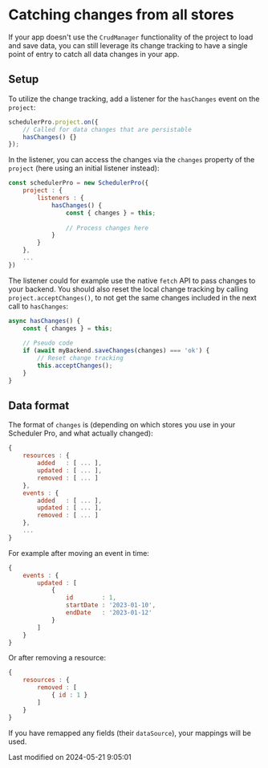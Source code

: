 # Catching changes from all stores

If your app doesn't use the `CrudManager` functionality of the project to load and save data, you can still leverage its 
change tracking to have a single point of entry to catch all data changes in your app.

## Setup

To utilize the change tracking, add a listener for the `hasChanges` event on the `project`:

```javascript
schedulerPro.project.on({
    // Called for data changes that are persistable  
    hasChanges() {}
});
```

In the listener, you can access the changes via the `changes` property of the `project` (here using an initial listener 
instead):

```javascript
const schedulerPro = new SchedulerPro({
    project : {
        listeners : {
            hasChanges() {
                const { changes } = this;
                
                // Process changes here
            }
        }
    },
    ...
})
```

The listener could for example use the native `fetch` API to pass changes to your backend. You should also reset the 
local change tracking by calling `project.acceptChanges()`, to not get the same changes included in the next call to 
`hasChanges`:

```javascript
async hasChanges() {
    const { changes } = this;
    
    // Pseudo code
    if (await myBackend.saveChanges(changes) === 'ok') {
        // Reset change tracking
        this.acceptChanges();
    }
}
```

## Data format

The format of `changes` is (depending on which stores you use in your Scheduler Pro, and what actually changed):

```javascript
{
    resources : {
        added   : [ ... ],
        updated : [ ... ],
        removed : [ ... ]    
    },
    events : {
        added   : [ ... ],
        updated : [ ... ],
        removed : [ ... ]
    },
    ...
}
```

For example after moving an event in time:

```javascript
{
    events : {
        updated : [ 
            {
                id        : 1,
                startDate : '2023-01-10',
                endDate   : '2023-01-12'
            } 
        ]
    }
}
```

Or after removing a resource:

```javascript
{
    resources : {
        removed : [ 
            { id : 1 } 
        ]
    }
}
```

If you have remapped any fields (their `dataSource`), your mappings will be used.


<p class="last-modified">Last modified on 2024-05-21 9:05:01</p>